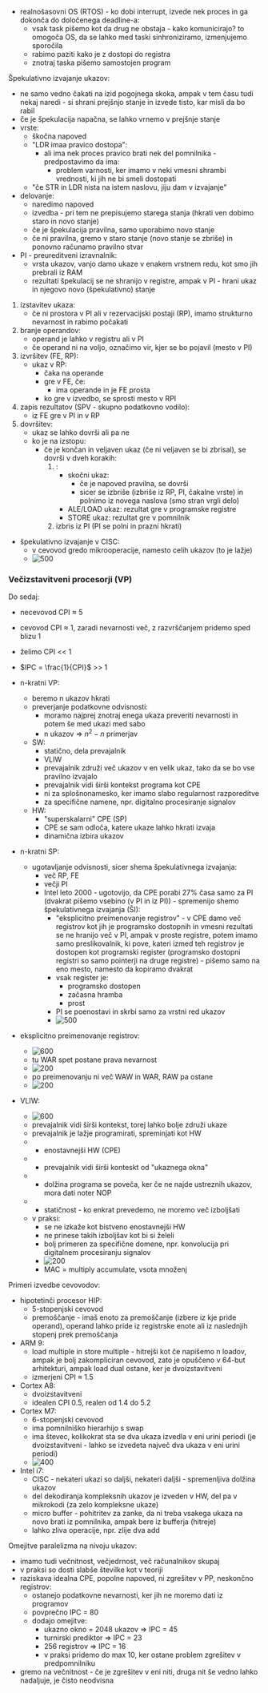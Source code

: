 - realnošasovni OS (RTOS) - ko dobi interrupt, izvede nek proces in ga dokonča do določenega deadline-a:
	- vsak task pišemo kot da drug ne obstaja - kako komunicirajo? to omogoča OS, da se lahko med taski sinhroniziramo, izmenjujemo sporočila
	- rabimo paziti kako je z dostopi do registra
	- znotraj taska pišemo samostojen program

Špekulativno izvajanje ukazov:
- ne samo vedno čakati na izid pogojnega skoka, ampak v tem času tudi nekaj naredi - si shrani prejšnjo stanje in izvede tisto, kar misli da bo rabil
- če je špekulacija napačna, se lahko vrnemo v prejšnje stanje
- vrste:
	- škočna napoved
	- "LDR imaa pravico dostopa":
		- ali ima nek proces pravico brati nek del pomnilnika - predpostavimo da ima:
			- problem varnosti, ker imamo v neki vmesni shrambi vrednosti, ki jih ne bi smeli dostopati
	- "če STR in LDR nista na istem naslovu, jiju dam v izvajanje"
- delovanje:
	- naredimo napoved
	- izvedba - pri tem ne prepisujemo starega stanja (hkrati ven dobimo staro in novo stanje)
	- če je špekulacija pravilna, samo uporabimo novo stanje
	- če ni pravilna, gremo v staro stanje (novo stanje se zbriše) in ponovno računamo pravilno stvar
- PI - preureditveni izravnalnik:
	- vrsta ukazov, vanjo damo ukaze v enakem vrstnem redu, kot smo jih prebrali iz RAM
	- rezultati špekulacij se ne shranijo v registre, ampak v PI - hrani ukaz in njegovo novo (špekulativno) stanje
1. izstavitev ukaza:
	- če ni prostora v PI ali v rezervacijski postaji (RP), imamo strukturno nevarnost in rabimo počakati
2. branje operandov:
	- operand je lahko v registru ali v PI
	- če operand ni na voljo, označimo vir, kjer se bo pojavil (mesto v PI)
3. izvršitev (FE, RP):
	- ukaz v RP:
		- čaka na operande
		- gre v FE, če:
			- ima operande in je FE prosta
		- ko gre v izvedbo, se sprosti mesto v RPI
4. zapis rezultatov (SPV - skupno podatkovno vodilo):
	- iz FE gre v PI in v RP 
5. dovršitev:
	- ukaz se lahko dovrši ali pa ne
	- ko je na izstopu:
		- če je končan in veljaven ukaz (če ni veljaven se bi zbrisal), se dovrši v dveh korakih:
			1. :
				- skočni ukaz:
					- če je napoved pravilna, se dovrši
					- sicer se izbriše (izbriše iz RP, PI, čakalne vrste) in polnimo iz novega naslova (smo stran vrgli delo)
				- ALE/LOAD ukaz: rezultat gre v programske registre
				- STORE ukaz: rezultat gre v pomnilnik
			2. izbris iz PI (PI se polni in prazni hkrati)

- špekulativno izvajanje v CISC:
	- v cevovod gredo mikrooperacije, namesto celih ukazov (to je lažje)
	- ![500](../../Images2/Pasted%20image%2020250107112857.png)

### Večizstavitveni procesorji (VP)

Do sedaj:
- necevovod CPI $\approx$ 5
- cevovod CPI $\approx$ 1, zaradi nevarnosti več, z razvrščanjem pridemo sped blizu 1

- želimo CPI << 1
- $IPC = \frac{1}{CPI}$ >> 1
- n-kratni VP:
	- beremo n ukazov hkrati
	- preverjanje podatkovne odvisnosti:
		- moramo najprej znotraj enega ukaza preveriti nevarnosti in potem še med ukazi med sabo
		- n ukazov => $n^2 - n$  primerjav
	- SW:
		- statično, dela prevajalnik
		- VLIW
		- prevajalnik združi več ukazov v en velik ukaz, tako da se bo vse pravilno izvajalo
		- prevajalnik vidi širši kontekst programa kot CPE
		- ni za splošnonamesko, ker imamo slabo regularnost razporeditve
		- za specifične namene, npr. digitalno procesiranje signalov
	- HW:
		- "superskalarni" CPE (SP)
		- CPE se sam odloča, katere ukaze lahko hkrati izvaja
		- dinamična izbira ukazov

- n-kratni SP:
	- ugotavljanje odvisnosti, sicer shema špekulativnega izvajanja:
		- več RP, FE
		- večji PI
		- Intel leto 2000 - ugotovijo, da CPE porabi 27% časa samo za PI (dvakrat pišemo vsebino (v PI in iz PI)) - spremenijo shemo špekulativnega izvajanja (ŠI):
			- "eksplicitno preimenovanje registrov" - v CPE damo več registrov kot jih je programsko dostopnih in vmesni rezultati se ne hranijo več v PI, ampak v proste registre, potem imamo samo preslikovalnik, ki pove, kateri izmed teh registrov je dostopen kot programski register (programsko dostopni registri so samo pointerji na druge registre) - pišemo samo na eno mesto, namesto da kopiramo dvakrat
			- vsak register je:
				- programsko dostopen
				- začasna hramba
				- prost
			- PI se poenostavi in skrbi samo za vrstni red ukazov
			- ![500](../../Images2/Pasted%20image%2020250107114544.png)

- eksplicitno preimenovanje registrov:
	- ![600](../../Images2/Pasted%20image%2020250107114731.png)
	- tu WAR spet postane prava nevarnost
	- ![200](../../Images2/Pasted%20image%2020250107115009.png)
	- po preimenovanju ni več WAW in WAR, RAW pa ostane
	- ![200](../../Images2/Pasted%20image%2020250107115201.png)

- VLIW:
	- ![600](../../Images2/Pasted%20image%2020250107115426.png)
	- prevajalnik vidi širši kontekst, torej lahko bolje združi ukaze
	- prevajalnik je lažje programirati, spreminjati kot HW
	- + enostavnejši HW (CPE)
	- + prevajalnik vidi širši konteskt od "ukaznega okna"
	- - dolžina programa se poveča, ker če ne najde ustreznih ukazov, mora dati noter NOP
	- - statičnost - ko enkrat prevedemo, ne moremo več izboljšati
	- v praksi:
		- se ne izkaže kot bistveno enostavnejši HW
		- ne prinese takih izboljšav kot bi si želeli
		- bolj primeren za specifične domene, npr. konvolucija pri digitalnem procesiranju signalov
		- ![200](../../Images2/Pasted%20image%2020250107115808.png)
		- MAC = multiply accumulate, vsota množenj

Primeri izvedbe cevovodov:
- hipotetinči procesor HIP:
	- 5-stopenjski cevovod
	- premoščanje - imaš enoto za premoščanje (izbere iz kje pride operand), operand lahko pride iz registrske enote ali iz naslednjih stopenj prek premoščanja
- ARM 9:
	- load multiple in store multiple - hitrejši kot če napišemo n loadov, ampak je bolj zakompliciran cevovod, zato je opuščeno v 64-but arhitekturi, ampak load dual ostane, ker je dvoizstavitveni
	- izmerjeni CPI $\approx$ 1.5
- Cortex A8:
	- dvoizstavitveni
	- idealen CPI 0.5, realen od 1.4 do 5.2
- Cortex M7:
	- 6-stopenjski cevovod
	- ima pomnilniško hierarhijo s swap
	- ima števec, kolikokrat sta se dva ukaza izvedla v eni urini periodi (je dvoizstavitveni - lahko se izvedeta največ dva ukaza v eni urini periodi)
	- ![400](../../Images2/Pasted%20image%2020250107123241.png)
- Intel i7:
	- CISC - nekateri ukazi so daljši, nekateri daljši - spremenljiva dolžina ukazov
	- del dekodiranja kompleksnih ukazov je izveden v HW, del pa v mikrokodi (za zelo kompleksne ukaze)
	- micro buffer - pohitritev za zanke, da ni treba vsakega ukaza na novo brati iz pomnilnika, ampak bere iz bufferja (hitreje)
	- lahko zliva operacije, npr. zlije dva add

Omejitve paralelizma na nivoju ukazov:
- imamo tudi večnitnost, večjedrnost, več računalnikov skupaj
- v praksi so dosti slabše številke kot v teoriji
- raziskava idealna CPE, popolne napoved, ni zgrešitev v PP, neskončno registrov:
	- ostanejo podatkovne nevarnosti, ker jih ne moremo dati iz programov
	- povprečno IPC = 80
	- dodajo omejitve:
		- ukazno okno = 2048 ukazov => IPC = 45
		- turnirski prediktor => IPC = 23
		- 256 registrov => IPC = 16
		- v praksi pridemo do max 10, ker ostane problem zgrešitev v predpomnilniku
- gremo na večnitnost - če je zgrešitev v eni niti, druga nit še vedno lahko nadaljuje, je čisto neodvisna